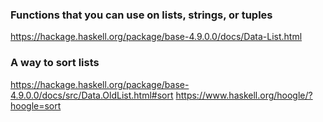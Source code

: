 ### Functions that you can use on lists, strings, or tuples
https://hackage.haskell.org/package/base-4.9.0.0/docs/Data-List.html

### A way to sort lists
https://hackage.haskell.org/package/base-4.9.0.0/docs/src/Data.OldList.html#sort
https://www.haskell.org/hoogle/?hoogle=sort
